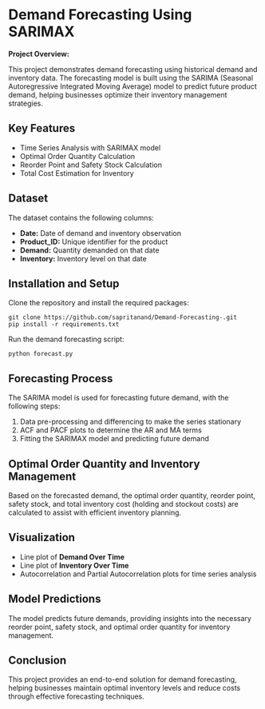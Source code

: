 <!DOCTYPE html>
<html lang="en">
<head>
    <meta charset="UTF-8">
    <meta name="viewport" content="width=device-width, initial-scale=1.0">
  
</head>
<body>

<h1>Demand Forecasting Using SARIMAX</h1>

<p><strong>Project Overview:</strong></p>
<p>This project demonstrates demand forecasting using historical demand and inventory data. The forecasting model is built using the SARIMA (Seasonal Autoregressive Integrated Moving Average) model to predict future product demand, helping businesses optimize their inventory management strategies.</p>

<h2>Key Features</h2>
<ul>
    <li>Time Series Analysis with SARIMAX model</li>
    <li>Optimal Order Quantity Calculation</li>
    <li>Reorder Point and Safety Stock Calculation</li>
    <li>Total Cost Estimation for Inventory</li>
</ul>

<h2>Dataset</h2>
<p>The dataset contains the following columns:</p>
<ul>
    <li><strong>Date:</strong> Date of demand and inventory observation</li>
    <li><strong>Product_ID:</strong> Unique identifier for the product</li>
    <li><strong>Demand:</strong> Quantity demanded on that date</li>
    <li><strong>Inventory:</strong> Inventory level on that date</li>
</ul>

<h2>Installation and Setup</h2>
<p>Clone the repository and install the required packages:</p>
<pre><code>git clone https://github.com/sapritanand/Demand-Forecasting-.git
pip install -r requirements.txt</code></pre>

<p>Run the demand forecasting script:</p>
<pre><code>python forecast.py</code></pre>

<h2>Forecasting Process</h2>
<p>The SARIMA model is used for forecasting future demand, with the following steps:</p>
<ol>
    <li>Data pre-processing and differencing to make the series stationary</li>
    <li>ACF and PACF plots to determine the AR and MA terms</li>
    <li>Fitting the SARIMAX model and predicting future demand</li>
</ol>

<h2>Optimal Order Quantity and Inventory Management</h2>
<p>Based on the forecasted demand, the optimal order quantity, reorder point, safety stock, and total inventory cost (holding and stockout costs) are calculated to assist with efficient inventory planning.</p>

<h2>Visualization</h2>
<ul>
    <li>Line plot of <strong>Demand Over Time</strong></li>
    <li>Line plot of <strong>Inventory Over Time</strong></li>
    <li>Autocorrelation and Partial Autocorrelation plots for time series analysis</li>
</ul>

<h2>Model Predictions</h2>
<p>The model predicts future demands, providing insights into the necessary reorder point, safety stock, and optimal order quantity for inventory management.</p>

<h2>Conclusion</h2>
<p>This project provides an end-to-end solution for demand forecasting, helping businesses maintain optimal inventory levels and reduce costs through effective forecasting techniques.</p>

</body>
</html>
